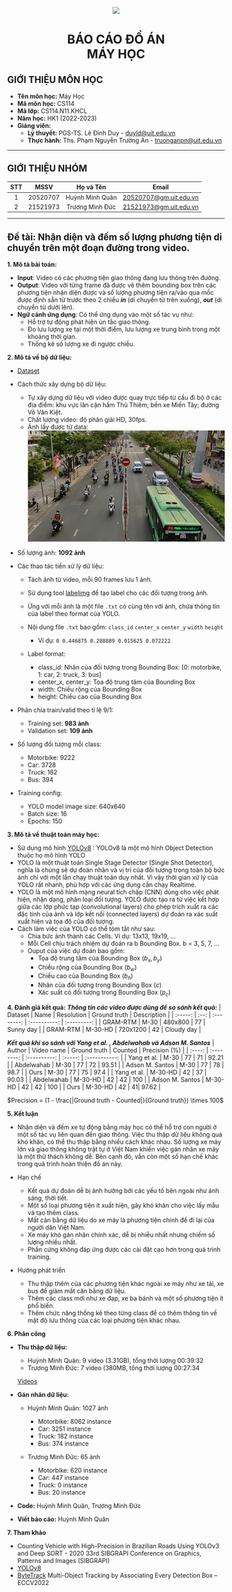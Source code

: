 <p align="center">
  <a href="https://www.uit.edu.vn/" border="none">
    <img src="https://i.imgur.com/WmMnSRt.png" border="none">
  </a>
</p>

<h1 align="center">
  <b>
	BÁO CÁO ĐỒ ÁN <br> MÁY HỌC
  </b>
</h>

## GIỚI THIỆU MÔN HỌC
* **Tên môn học:** Máy Học
* **Mã môn học:** CS114
* **Mã lớp:** CS114.N11.KHCL
* **Năm học:** HK1 (2022-2023)
* **Giảng viên:**
  + **Lý thuyết:** PGS-TS. Lê Đình Duy - duyld@uit.edu.vn
  + **Thực hành:** Ths. Phạm Nguyễn Trường An - truonganpn@uit.edu.vn

---

## GIỚI THIỆU NHÓM

| STT | MSSV | Họ và Tên | Email |
| :-: |:----:| :-------: | :----:|
| 1 | 20520707 | Huỳnh Minh Quân | 20520707@gm.uit.edu.vn |
| 2 | 21521973 | Trương Minh Đức | 21521973@gm.uit.edu.vn |

---

## **Đề tài: Nhận diện và đếm số lượng phương tiện di chuyển trên một đoạn đường trong video.**

**1. Mô tả bài toán:**
+ **Input**: Video có các phương tiện giao thông đang lưu thông trên đường.
+ **Output**: Video với từng frame đã được vẽ thêm bounding box trên các phương tiện nhận diện được và số lượng phương tiện ra/vào qua mốc được định sẵn từ trước theo 2 chiều ***in*** (di chuyển từ trên xuống), ***out*** (di chuyển từ dưới lên).
+ **Ngữ cảnh ứng dụng**:
  Có thể ứng dụng vào một số tác vụ như:
  + Hỗ trợ tự động phát hiện ùn tắc giao thông.
  + Đo lưu lượng xe tại một thời điểm, lưu lượng xe trung bình trong một khoảng thời gian.
  + Thống kê số lượng xe đi ngược chiều.

**2. Mô tả về bộ dữ liệu:**
+ [Dataset](https://github.com/mquan8342/cs114_finalProject/tree/main/yolo_data)
+ Cách thức xây dựng bộ dữ liệu:
  + Tự xây dựng dữ liệu với video được quay trực tiếp từ cầu đi bộ ở các địa điểm: khu vực lân cận hầm Thủ Thiêm; bến xe Miền Tây; đường Võ Văn Kiệt.
  + Chất lượng video: độ phân giải HD, 30fps.
  + Ảnh lấy được từ data:
![example](/yolo_data/images/train/VID_20230115_170408_1.png)
+ Số lượng ảnh: **1092 ảnh**
+ Các thao tác tiền xử lý dữ liệu: 
  + Tách ảnh từ video, mỗi 90 frames lưu 1 ảnh.
  + Sử dụng tool [labelimg](https://github.com/heartexlabs/labelImg) để tạo label cho các đối tượng trong ảnh.
  + Ứng với mỗi ảnh là một file `.txt` có cùng tên với ảnh, chứa thông tin của label theo format của YOLO.
  + Nội dung file `.txt` bao gồm: `class_id` `center_x` `center_y` `width` `height`
    + Ví dụ: `0 0.446875 0.288889 0.015625 0.072222`

  + Label format:
    + class_id: Nhãn của đối tượng trong Bounding Box: [0: motorbike, 1: car, 2: truck, 3: bus]
    + center_x, center_y: Tọa độ trung tâm của Bounding Box
    + width: Chiều rộng của Bounding Box
    + height: Chiều cao của Bounding Box

 + Phân chia train/valid theo tỉ lệ 9/1:
   + Training set: **983 ảnh**
   + Validation set: **109 ảnh**
 + Số lượng đối tượng mỗi class:
    + Motorbike: 9222
    + Car: 3728
    + Truck: 182
    + Bus: 394

  + Training config:
    + YOLO model image size: 640x640
    + Batch size: 16
    + Epochs: 150
  
**3. Mô tả về thuật toán máy học:**
  + Sử dụng mô hình [YOLOv8](https://github.com/ultralytics/ultralytics) : YOLOv8 là một mô hình Object Detection thuộc họ mô hình YOLO
  + YOLO là một thuật toán Single Stage Detector (Single Shot Detector), nghĩa là chúng sẽ dự đoán nhãn và vị trí của đối tượng trong toàn bộ bức ảnh chỉ với một lần chạy thuật toán duy nhất. Vì vậy thời gian xử lý của YOLO rất nhanh, phù hợp với các ứng dụng cần chạy Realtime.
  + YOLO là một mô hình mạng neural tích chập (CNN) dùng cho việc phát hiện, nhận dạng, phân loại đối tượng. YOLO được tạo ra từ việc kết hợp giữa các lớp phức tạp (convolutional layers) cho phép trích xuất ra các đặc tính của ảnh và lớp kết nối (connected layers) dự đoán ra xác suất xuất hiện và tọa độ của đối tượng.
  + Cách làm viêc của YOLO có thể tóm tắt như sau:
    + Chia bức ảnh thành các Cells. Ví dụ: 13x13, 19x19, …
    + Mỗi Cell chịu trách nhiệm dự đoán ra b Bounding Box. b = 3, 5, 7, …
    + Ouput của việc dự đoán bao gồm:
      + Tọa độ trung tâm của Bounding Box $(b_x, b_y)$
      + Chiều rộng của Bounding Box $(b_w)$
      + Chiều cao của Bounding Box $(b_h)$
      + Nhãn của đối tượng trong Bounding Box $(c)$
      + Xác suất có đối tượng trong Bounding Box $(p_c)$
     
**4. Đánh giá kết quả:**
***Thông tin các video được dùng để so sánh kết quả:***
| Dataset | Name | Resolution | Ground truth | Description |
| :-----: | :--: | :--------: | :----------: | :---------: |
| GRAM-RTM | M-30 | 480x800 | 77 | Sunny day |
| GRAM-RTM | M-30-HD | 720x1200 | 42 | Cloudy day |

***Kết quả khi so sánh với Yang et al. , Abdelwahab và Adson M. Santos***
| Author | Video name | Ground truth | Counted | Precision (%) |
| :----: | :--------: | :----------: | :-----: | :-----------: |
| Yang et al. | M-30 | 77 | 71 | 92.21 |
| Abdelwahab | M-30 | 77 | 72 | 93.51 |
| Adson M. Santos | M-30 | 77 | 78 | 98.7 |
| Ours | M-30 | 77 | 75 | 97.4 |
| Yang et al. | M-30-HD | 42 | 37 | 90.03 |
| Abdelwahab | M-30-HD | 42 | 42 | 100 |
| Adson M. Santos | M-30-HD | 42 | 42 | 100 |
| Ours | M-30-HD | 42 |  41| 97.62 |

$Precision = (1 - \frac{|Ground truth - Counted|}{Ground truth}) \times 100$

**5. Kết luận**
  + Nhận diện và đếm xe tự động bằng máy học có thể hỗ trợ con người ở một số tác vụ liên quan đến giao thông.  Việc thu thập dữ liệu không quá khó khăn, có thể thu thập bằng nhiều cách khác nhau. Số lượng xe máy lớn và giao thông không trật tự ở Việt Nam khiến việc gán nhãn xe máy là một thử thách không dễ. Bên cạnh đó, vẫn còn một số hạn chế khác trong quá trình hoàn thiện đồ án này.

  + Hạn chế
    + Kết quả dự đoán dễ bị ảnh hưởng bởi các yếu tố bên ngoài như ánh sáng, thời tiết.
    + Một số loại phương tiện ít xuất hiện, gây khó khăn cho việc lấy mẫu và tạo thêm class.
    + Mất cân bằng dữ liệu do xe máy là phương tiện chính để đi lại của người dân Việt Nam.
    + Xe máy khó gán nhãn chính xác, dễ bị nhiễu nhất nhưng chiếm số lượng nhiều nhất.
    + Phần cứng không đáp ứng được các cài đặt cao hơn trong quá trình training.

  + Hướng phát triển
    + Thu thập thêm của các phương tiện khác ngoài xe máy như xe tải, xe bus để giảm mất cân bằng dữ liệu.
    + Thêm các class mới như xe đạp, xe ba bánh và một số phương tiện ít phổ biến.
    + Thêm chức năng thống kê theo từng class để có thêm thông tin về mật độ lưu thông của các loại phương tiện khác nhau.

**6. Phân công**
  + **Thu thập dữ liệu:**
    + Huỳnh Minh Quân: 9 video (3.31GB), tổng thời lượng 00:39:32
    + Trương Minh Đức: 7 video (380MB, tổng thời lượng 00:27:34
    
    [Videos](https://drive.google.com/file/d/1VZj-VXvslpbcJLhzN8Kv7rLtNmAoMs5a/view?usp=share_link)
  
  + **Gán nhãn dữ liệu:**
    + Huỳnh Minh Quân: 1027 ảnh
      + Motorbike:  8062 instance
      + Car: 3251 instance
      + Truck: 182 instance
      + Bus: 374 instance
      
    + Trương Minh Đức: 65 ảnh
      + Motorbike:  620 instance
      + Car: 447 instance
      + Truck: 0 instance
      + Bus: 20 instance
    
  + **Code:** Huỳnh Minh Quân, Trương Minh Đức
  
  + **Viết báo cáo:** Huỳnh Minh Quân 

**7. Tham khảo**
  + Counting Vehicle with High-Precision in Brazilian Roads Using YOLOv3 and Deep SORT - 2020 33rd SIBGRAPI Conference on Graphics, Patterns and Images (SIBGRAPI)
  + [YOLOv8](https://github.com/ultralytics/ultralytics/)
  + [ByteTrack](https://github.com/ifzhang/ByteTrack.git) Multi-Object Tracking by Associating Every Detection Box – ECCV2022
  
